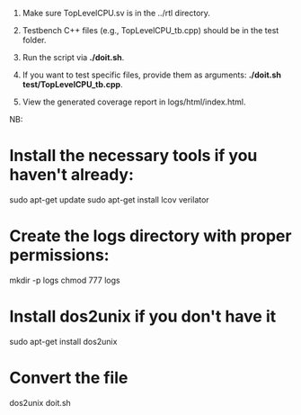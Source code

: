 1) Make sure TopLevelCPU.sv is in the ../rtl directory.

2) Testbench C++ files (e.g., TopLevelCPU_tb.cpp) should be in the test folder.

3) Run the script via **./doit.sh**.

4) If you want to test specific files, provide them as arguments: **./doit.sh test/TopLevelCPU_tb.cpp**.

5) View the generated coverage report in logs/html/index.html.



NB: 
# Install the necessary tools if you haven't already:
sudo apt-get update
sudo apt-get install lcov verilator

# Create the logs directory with proper permissions:
mkdir -p logs
chmod 777 logs

# Install dos2unix if you don't have it
sudo apt-get install dos2unix

# Convert the file
dos2unix doit.sh
